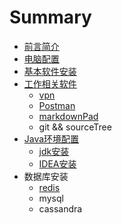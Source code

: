 # Summary

* [前言简介](README.md)
* [电脑配置](dian-nao-pei-zhi.md)
* [基本软件安装](ji-ben-ruan-jian-an-zhuang.md)
* [工作相关软件](gong-zuo-xiang-guan-ruan-jian.md)
  * [vpn](/vpn.md)
  * [Postman](postman.md)
  * [markdownPad](markdownpad.md)
  * git && sourceTree
* [Java环境配置](javahuan-jing-pei-zhi.md)
  * [jdk安装](javahuan-jing-pei-zhi/jdkan-zhuang.md)
  * [IDEA安装](javahuan-jing-pei-zhi/ideaan-zhuang.md)
* 数据库安装
  * [redis](redis.md)
  * mysql
  * cassandra



